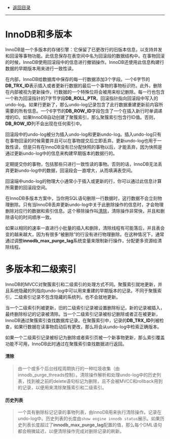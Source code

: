 * [返回目录](../InnoDB目录.md)

---

# InnoDB和多版本

InnoDB是一个多版本的存储引擎：它保留了已更改行的旧版本信息，以支持并发和回滚等事物功能。此信息保存在表空间中名为回滚段的数据结构中。在事物回滚的时候，InnoDB使用回滚段中的信息进行撤销操作。InnoDB还使用此信息构建行数据的早期版本用来进行一致性读。

在内部，InnoDB给数据库中保存的每一行数据添加3个字段。一个6字节的**DB_TRX_ID**表示插入或者更新行数据的最后一个事物的事物标识符。此外，删除在内部被视为更新操作，行数据的一个特殊位将会被用来标记删除。每一行也包含一个称为回滚指针的7字节字段**DB_ROLL_PTR**。回滚指针指向回滚段中写入的undo-log。如果行更新了，那么undo-log记录包含了此行数据重建更新前内容所需要的所有信息。一个6字节的**DB_ROW_ID**字段包含了一个在插入新行时单调递增的ID。如果InnoDB自动创建了聚簇索引，那么聚簇索引包含行ID值。否则，**DB_ROW_ID**列不会出现在任何索引中。

回滚段中的undo-log被分为插入undo-log和更新undo-log。插入undo-log只有在事物回滚的时候需要并且可以在事物提交后立即丢弃。更新undo-log也用于一致性读，但是只有在InnoDB没有已分配快照的事物以后，才能丢弃，因为快照是通过更新undo-log中的信息来构建早期版本的数据行的。

定期提交你的事物，包括那些只进行一致性读的事物。否则的话，InnoDB无法丢弃更新undo-log中的数据，回滚段会一直增大，从而填满表空间。

回滚端中undo-log的物理大小通常小于插入或更新的行，你可以通过此信息计算所需要的回滚段空间。

在InnoDB多版本方案中，当你用SQL语句删除一行数据时，这行数据不会立刻物理删除。只有当InnoDB丢弃更新undo-log中关于此删除操作的信息时，才会物理删除对应行的数据和索引信息。这个移除操作叫[清除](#清除)，清除操作非常快，并且和删除语句的时间顺序一致。

如果以相同的速率一直进行小批量的插入和删除，清除线程有可能落后，并且表会变的越来越大，因为有很多“被删除”的行没有进行物理删除。在这种情况下，通常通过调整**innodb_max_purge_lag**系统变量来限制新行操作，分配更多资源给清除线程。

# 多版本和二级索引
InnoDB的MVCC对聚簇索引和二级索引的处理方式不同。聚簇索引就地更新，并且系统隐藏的列指向undo-log中可以用来重建的早期版本的记录。不同于聚簇索引，二级索引记录不包含隐藏的系统列，也不会就地更新。

当一个二级索引列被更新，旧的二级索引记录被设置删除标记，新的记录被插入，最终删除标记的记录被清除。当一个二级索引记录被标记删除或者正在被更新，InnoDB通过聚簇索引查找数据库记录。在聚簇索引中，记录的**DB_TRX_ID**列被检查，如果行数据在读事物启动后有更改，那么将会从undo-log中检索正确版本。

如果一个二级索引记录被标记为删除或者索引页被一个新事物更新，那么索引覆盖功能不可用，InnoDB此时通过在聚簇索引查找数据进行返回。

#### 清除
> 由一个或多个后台线程周期执行的一种垃圾收集（由innodb_purge_threads控制）。清除操作解析和处理undo-log中的历史列表，找到被之前的delete语句标记为删除，且不会被MVCC和rollback用到的记录，以便用来清除聚簇索引和二级索引。

#### 历史列表
> 一个具有删除标记记录的事物列表，由InnoDB用来执行清除操作。记录在undo-log中。历史列表的长度由`show
> engine innodb
> status`展示。如果历史列表长度超过了**innodb_max_purge_lag**配置的值，那么每个DML语句都会稍微延迟，以便清除操作完成对删除记录的刷新。